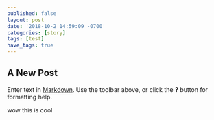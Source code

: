 ```yaml
---
published: false
layout: post
date: '2018-10-2 14:59:09 -0700'
categories: [story]
tags: [test]
have_tags: true
---
```


## A New Post

Enter text in [Markdown](http://daringfireball.net/projects/markdown/). Use the toolbar above, or click the **?** button for formatting help.

wow this is cool
